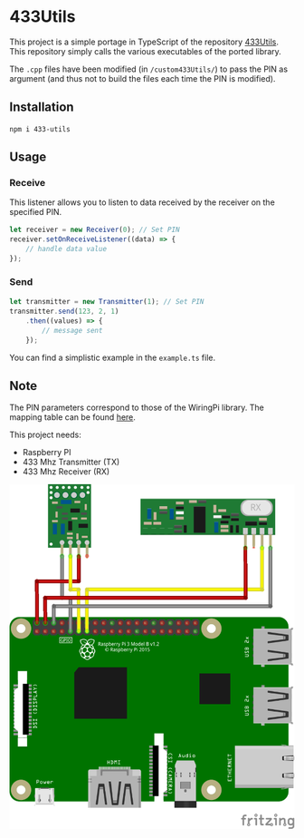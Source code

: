 # 433Utils

This project is a simple portage in TypeScript of the repository [433Utils](https://github.com/ninjablocks/433Utils).
This repository simply calls the various executables of the ported library.

The `.cpp` files have been modified (in `/custom433Utils/`) to pass the PIN as argument (and thus not to build the files each time the PIN is modified).

## Installation

```
npm i 433-utils
```

## Usage

### Receive

This listener allows you to listen to data received by the receiver on the specified PIN.

```typescript
let receiver = new Receiver(0); // Set PIN
receiver.setOnReceiveListener((data) => {
    // handle data value
});
```

### Send

```typescript
let transmitter = new Transmitter(1); // Set PIN
transmitter.send(123, 2, 1)
    .then((values) => {
        // message sent
    });
```

You can find a simplistic example in the `example.ts` file.

## Note

The PIN parameters correspond to those of the WiringPi library. The mapping table can be found [here](http://wiringpi.com/wp-content/uploads/2013/03/pins.pdf).

This project needs:

- Raspberry PI
- 433 Mhz Transmitter (TX)
- 433 Mhz Receiver (RX)

<p align="center">
  <img src="schema.png">
</p>